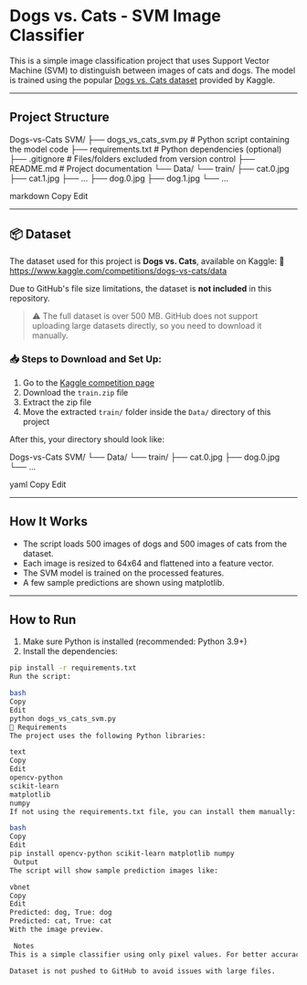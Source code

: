 #  Dogs vs. Cats - SVM Image Classifier

This is a simple image classification project that uses Support Vector Machine (SVM) to distinguish between images of cats and dogs. The model is trained using the popular [Dogs vs. Cats dataset](https://www.kaggle.com/competitions/dogs-vs-cats/data) provided by Kaggle.

---

##  Project Structure

Dogs-vs-Cats SVM/
├── dogs_vs_cats_svm.py # Python script containing the model code
├── requirements.txt # Python dependencies (optional)
├── .gitignore # Files/folders excluded from version control
├── README.md # Project documentation
└── Data/
└── train/
├── cat.0.jpg
├── cat.1.jpg
├── ...
├── dog.0.jpg
├── dog.1.jpg
└── ...

markdown
Copy
Edit

---

## 📦 Dataset

The dataset used for this project is **Dogs vs. Cats**, available on Kaggle:
📎 https://www.kaggle.com/competitions/dogs-vs-cats/data

Due to GitHub's file size limitations, the dataset is **not included** in this repository.

> ⚠️ The full dataset is over 500 MB. GitHub does not support uploading large datasets directly, so you need to download it manually.

### 📥 Steps to Download and Set Up:

1. Go to the [Kaggle competition page](https://www.kaggle.com/competitions/dogs-vs-cats/data)
2. Download the `train.zip` file
3. Extract the zip file
4. Move the extracted `train/` folder inside the `Data/` directory of this project

After this, your directory should look like:

Dogs-vs-Cats SVM/
└── Data/
└── train/
├── cat.0.jpg
├── dog.0.jpg
└── ...

yaml
Copy
Edit

---

##  How It Works

- The script loads 500 images of dogs and 500 images of cats from the dataset.
- Each image is resized to 64x64 and flattened into a feature vector.
- The SVM model is trained on the processed features.
- A few sample predictions are shown using matplotlib.

---

##  How to Run

1. Make sure Python is installed (recommended: Python 3.9+)
2. Install the dependencies:

```bash
pip install -r requirements.txt
Run the script:

bash
Copy
Edit
python dogs_vs_cats_svm.py
📌 Requirements
The project uses the following Python libraries:

text
Copy
Edit
opencv-python
scikit-learn
matplotlib
numpy
If not using the requirements.txt file, you can install them manually:

bash
Copy
Edit
pip install opencv-python scikit-learn matplotlib numpy
 Output
The script will show sample prediction images like:

vbnet
Copy
Edit
Predicted: dog, True: dog
Predicted: cat, True: cat
With the image preview.

 Notes
This is a simple classifier using only pixel values. For better accuracy, you can explore CNNs or transfer learning with deep models like VGG16, ResNet, etc.

Dataset is not pushed to GitHub to avoid issues with large files.
